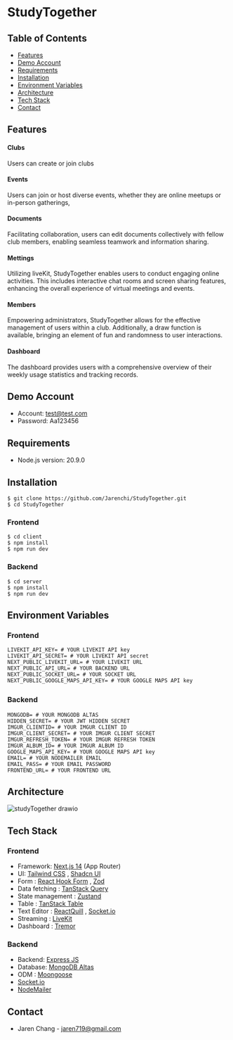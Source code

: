 # StudyTogether

## Table of Contents

- [Features](#features)
- [Demo Account](#demo-account)
- [Requirements](#requirements)
- [Installation](#installation)
- [Environment Variables](#environment-variables)
- [Architecture](#architecture)
- [Tech Stack](#tech-stack)
- [Contact](#contact)

## Features

#### Clubs

Users can create or join clubs

#### Events

Users can join or host diverse events, whether they are online meetups or in-person gatherings,

#### Documents

Facilitating collaboration, users can edit documents collectively with fellow club members, enabling seamless teamwork and information sharing.

#### Mettings

Utilizing liveKit, StudyTogether enables users to conduct engaging online activities. This includes interactive chat rooms and screen sharing features, enhancing the overall experience of virtual meetings and events.

#### Members

Empowering administrators, StudyTogether allows for the effective management of users within a club. Additionally, a draw function is available, bringing an element of fun and randomness to user interactions.

#### Dashboard

The dashboard provides users with a comprehensive overview of their weekly usage statistics and tracking records.

## Demo Account

- Account: test@test.com
- Password: Aa123456

## Requirements

- Node.js version: 20.9.0

## Installation

```
$ git clone https://github.com/Jarenchi/StudyTogether.git
$ cd StudyTogether
```

### Frontend

```
$ cd client
$ npm install
$ npm run dev
```

### Backend

```
$ cd server
$ npm install
$ npm run dev
```

## Environment Variables

### Frontend

```
LIVEKIT_API_KEY= # YOUR LIVEKIT API key
LIVEKIT_API_SECRET= # YOUR LIVEKIT API secret
NEXT_PUBLIC_LIVEKIT_URL= # YOUR LIVEKIT URL
NEXT_PUBLIC_API_URL= # YOUR BACKEND URL
NEXT_PUBLIC_SOCKET_URL= # YOUR SOCKET URL
NEXT_PUBLIC_GOOGLE_MAPS_API_KEY= # YOUR GOOGLE MAPS API key
```

### Backend 　

```
MONGODB= # YOUR MONGODB ALTAS
HIDDEN_SECRET= # YOUR JWT HIDDEN SECRET
IMGUR_CLIENTID= # YOUR IMGUR CLIENT ID
IMGUR_CLIENT_SECRET= # YOUR IMGUR CLIENT SECRET
IMGUR_REFRESH_TOKEN= # YOUR IMGUR REFRESH TOKEN
IMGUR_ALBUM_ID= # YOUR IMGUR ALBUM ID
GOOGLE_MAPS_API_KEY= # YOUR GOOGLE MAPS API key
EMAIL= # YOUR NODEMAILER EMAIL
EMAIL_PASS= # YOUR EMAIL PASSWORD
FRONTEND_URL= # YOUR FRONTEND URL
```

## Architecture
 ![studyTogether drawio](https://github.com/Jarenchi/StudyTogether/assets/107235245/c00635ce-d3be-4484-adf0-eaf4675b45be)

## Tech Stack

### Frontend

- Framework: [Next.js 14](https://nextjs.org/) (App Router)
- UI: [Tailwind CSS](https://tailwindcss.com/) , [Shadcn UI](https://ui.shadcn.com/)
- Form : [React Hook Form](https://react-hook-form.com/) , [Zod](https://zod.dev/)
- Data fetching : [TanStack Query](https://tanstack.com/query/latest)
- State management : [Zustand](https://zustand-demo.pmnd.rs/)
- Table : [TanStack Table](https://tanstack.com/table/v8)
- Text Editor : [ReactQuill](https://github.com/zenoamaro/react-quill) , [Socket.io](https://socket.io/)
- Streaming : [LiveKit](https://livekit.io/)
- Dashboard : [Tremor](https://www.tremor.so/)

### Backend

- Backend: [Express JS](https://expressjs.com/)
- Database: [MongoDB Altas](https://www.mongodb.com/cloud/atlas)
- ODM : [Moongoose](https://mongoosejs.com/)
- [Socket.io](https://socket.io/)
- [NodeMailer](https://nodemailer.com/)

## Contact

- Jaren Chang - jaren719@gmail.com
